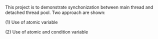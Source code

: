 This project is to demonstrate synchonization between main thread and
detached thread pool. Two approach are shown:

(1) Use of atomic variable  

(2) Use of atomic and condition variable
